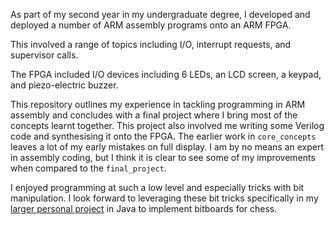As part of my second year in my undergraduate degree, I developed and deployed a number of ARM assembly programs onto an ARM FPGA.

This involved a range of topics including I/O, interrupt requests, and supervisor calls.

The FPGA included I/O devices including 6 LEDs, an LCD screen, a keypad, and piezo-electric buzzer.

This repository outlines my experience in tackling programming in ARM assembly and concludes with a final project where I bring most of the concepts learnt together. This project also involved me writing some Verilog code and synthesising it onto the FPGA. The earlier work in `core_concepts` leaves a lot of my early mistakes on full display. I am by no means an expert in assembly coding, but I think it is clear to see some of my improvements when compared to the `final_project`.

I enjoyed programming at such a low level and especially tricks with bit manipulation. I look forward to leveraging these bit tricks specifically in my [larger personal project](https://github.com/cyrusknopf/monte-carlo-chess) in Java to implement bitboards for chess.
